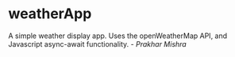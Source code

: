 # weatherApp
A simple weather display app. Uses the openWeatherMap API, and Javascript async-await functionality.
*- Prakhar Mishra*
